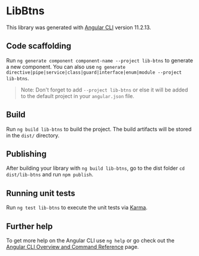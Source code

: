 # LibBtns

This library was generated with [Angular CLI](https://github.com/angular/angular-cli) version 11.2.13.

## Code scaffolding

Run `ng generate component component-name --project lib-btns` to generate a new component. You can also use `ng generate directive|pipe|service|class|guard|interface|enum|module --project lib-btns`.
> Note: Don't forget to add `--project lib-btns` or else it will be added to the default project in your `angular.json` file. 

## Build

Run `ng build lib-btns` to build the project. The build artifacts will be stored in the `dist/` directory.

## Publishing

After building your library with `ng build lib-btns`, go to the dist folder `cd dist/lib-btns` and run `npm publish`.

## Running unit tests

Run `ng test lib-btns` to execute the unit tests via [Karma](https://karma-runner.github.io).

## Further help

To get more help on the Angular CLI use `ng help` or go check out the [Angular CLI Overview and Command Reference](https://angular.io/cli) page.
